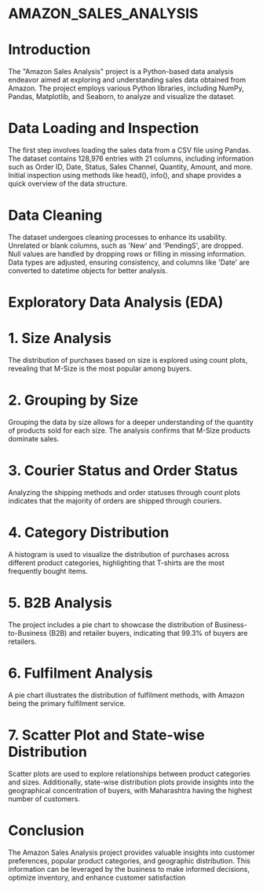 # AMAZON_SALES_ANALYSIS

# Introduction
The "Amazon Sales Analysis" project is a Python-based data analysis endeavor aimed at exploring and understanding sales data obtained from Amazon. The project employs various Python libraries, including NumPy, Pandas, Matplotlib, and Seaborn, to analyze and visualize the dataset.

# Data Loading and Inspection
The first step involves loading the sales data from a CSV file using Pandas. The dataset contains 128,976 entries with 21 columns, including information such as Order ID, Date, Status, Sales Channel, Quantity, Amount, and more. Initial inspection using methods like head(), info(), and shape provides a quick overview of the data structure.

# Data Cleaning
The dataset undergoes cleaning processes to enhance its usability. Unrelated or blank columns, such as 'New' and 'PendingS', are dropped. Null values are handled by dropping rows or filling in missing information. Data types are adjusted, ensuring consistency, and columns like 'Date' are converted to datetime objects for better analysis.

# Exploratory Data Analysis (EDA)
# 1. Size Analysis
The distribution of purchases based on size is explored using count plots, revealing that M-Size is the most popular among buyers.

# 2. Grouping by Size
Grouping the data by size allows for a deeper understanding of the quantity of products sold for each size. The analysis confirms that M-Size products dominate sales.

# 3. Courier Status and Order Status
Analyzing the shipping methods and order statuses through count plots indicates that the majority of orders are shipped through couriers.

# 4. Category Distribution
A histogram is used to visualize the distribution of purchases across different product categories, highlighting that T-shirts are the most frequently bought items.

# 5. B2B Analysis
The project includes a pie chart to showcase the distribution of Business-to-Business (B2B) and retailer buyers, indicating that 99.3% of buyers are retailers.

# 6. Fulfilment Analysis
A pie chart illustrates the distribution of fulfilment methods, with Amazon being the primary fulfilment service.

# 7. Scatter Plot and State-wise Distribution
Scatter plots are used to explore relationships between product categories and sizes. Additionally, state-wise distribution plots provide insights into the geographical concentration of buyers, with Maharashtra having the highest number of customers.

# Conclusion
The Amazon Sales Analysis project provides valuable insights into customer preferences, popular product categories, and geographic distribution. This information can be leveraged by the business to make informed decisions, optimize inventory, and enhance customer satisfaction
